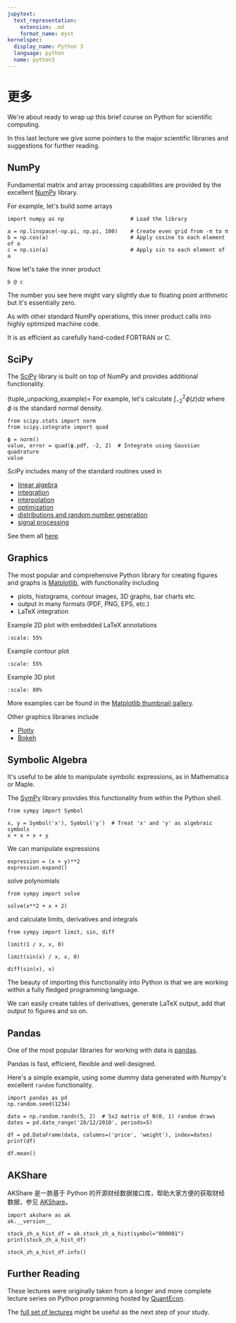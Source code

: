 ```yaml
---
jupytext:
  text_representation:
    extension: .md
    format_name: myst
kernelspec:
  display_name: Python 3
  language: python
  name: python3
---
```


# 更多

We're about ready to wrap up this brief course on Python for scientific
computing.

In this last lecture we give some pointers to the major scientific libraries
and suggestions for further reading.


## NumPy

Fundamental matrix and array processing capabilities are provided by the
excellent [NumPy](http://www.numpy.org/) library.

For example, let\'s build some arrays

```{code-cell} ipython3
import numpy as np                     # Load the library

a = np.linspace(-np.pi, np.pi, 100)    # Create even grid from -π to π
b = np.cos(a)                          # Apply cosine to each element of a
c = np.sin(a)                          # Apply sin to each element of a
```

Now let\'s take the inner product

```{code-cell} ipython3
b @ c
```

The number you see here might vary slightly due to floating point arithmetic
but it\'s essentially zero.

As with other standard NumPy operations, this inner product calls into highly
optimized machine code.

It is as efficient as carefully hand-coded FORTRAN or C.




## SciPy

The [SciPy](http://www.scipy.org) library is built on top of NumPy and
provides additional functionality.

(tuple_unpacking_example)=
For example, let\'s calculate $\int_{-2}^2 \phi(z) dz$ where $\phi$ is
the standard normal density.

```{code-cell} ipython3
from scipy.stats import norm
from scipy.integrate import quad

ϕ = norm()
value, error = quad(ϕ.pdf, -2, 2)  # Integrate using Gaussian quadrature
value
```

SciPy includes many of the standard routines used in

-   [linear algebra](http://docs.scipy.org/doc/scipy/reference/linalg.html)
-   [integration](http://docs.scipy.org/doc/scipy/reference/integrate.html)
-   [interpolation](http://docs.scipy.org/doc/scipy/reference/interpolate.html)
-   [optimization](http://docs.scipy.org/doc/scipy/reference/optimize.html)
-   [distributions and random number generation](http://docs.scipy.org/doc/scipy/reference/stats.html)
-   [signal processing](http://docs.scipy.org/doc/scipy/reference/signal.html)

See them all [here](http://docs.scipy.org/doc/scipy/reference/index.html).

## Graphics

The most popular and comprehensive Python library for creating figures
and graphs is [Matplotlib](http://matplotlib.org/), with functionality
including

-   plots, histograms, contour images, 3D graphs, bar charts etc.
-   output in many formats (PDF, PNG, EPS, etc.)
-   LaTeX integration

Example 2D plot with embedded LaTeX annotations

```{figure} /_static/lecture_specific/about_py/qs.png
:scale: 55%
```

Example contour plot

```{figure} /_static/lecture_specific/about_py/bn_density1.png
:scale: 55%
```

Example 3D plot

```{figure} /_static/lecture_specific/about_py/career_vf.png
:scale: 80%
```

More examples can be found in the [Matplotlib thumbnail
gallery](http://matplotlib.org/gallery.html).

Other graphics libraries include

-   [Plotly](https://plot.ly/python/)
-   [Bokeh](http://bokeh.pydata.org/en/latest/)

## Symbolic Algebra

It\'s useful to be able to manipulate symbolic expressions, as in
Mathematica or Maple.

The [SymPy](http://www.sympy.org/) library provides this functionality
from within the Python shell.

```{code-cell} ipython3
from sympy import Symbol

x, y = Symbol('x'), Symbol('y')  # Treat 'x' and 'y' as algebraic symbols
x + x + x + y
```

We can manipulate expressions

```{code-cell} ipython3
expression = (x + y)**2
expression.expand()
```

solve polynomials

```{code-cell} ipython3
from sympy import solve

solve(x**2 + x + 2)
```

and calculate limits, derivatives and integrals

```{code-cell} ipython3
from sympy import limit, sin, diff

limit(1 / x, x, 0)
```

```{code-cell} ipython3
limit(sin(x) / x, x, 0)
```

```{code-cell} ipython3
diff(sin(x), x)
```

The beauty of importing this functionality into Python is that we are
working within a fully fledged programming language.

We can easily create tables of derivatives, generate LaTeX output, add
that output to figures and so on.

## Pandas

One of the most popular libraries for working with data is
[pandas](http://pandas.pydata.org/).

Pandas is fast, efficient, flexible and well designed.

Here\'s a simple example, using some dummy data generated with Numpy\'s
excellent `random` functionality.

```{code-cell} ipython3
import pandas as pd
np.random.seed(1234)

data = np.random.randn(5, 2)  # 5x2 matrix of N(0, 1) random draws
dates = pd.date_range('28/12/2010', periods=5)

df = pd.DataFrame(data, columns=('price', 'weight'), index=dates)
print(df)
```

```{code-cell} ipython3
df.mean()
```

## AKShare

AKShare 是一款基于 Python 的开源财经数据接口库，帮助大家方便的获取财经数据，参见
[AKShare](https://github.com/akfamily/akshare)。

```{code-cell} ipython3
import akshare as ak
ak.__version__

stock_zh_a_hist_df = ak.stock_zh_a_hist(symbol="000001")
print(stock_zh_a_hist_df)
```

```{code-cell} ipython3
stock_zh_a_hist_df.info()
```

## Further Reading


These lectures were originally taken from a longer and more complete lecture
series on Python programming hosted by [QuantEcon](https://quantecon.org).

The [full set of lectures](https://python-programming.quantecon.org/) might be
useful as the next step of your study.
